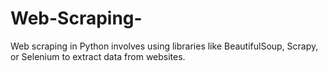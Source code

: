 # Web-Scraping-
Web scraping in Python involves using libraries like BeautifulSoup, Scrapy, or Selenium to extract data from websites.

